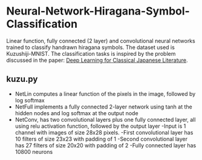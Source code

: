 # Neural-Network-Hiragana-Symbol-Classification
Linear function, fully connected (2 layer) and convolutional neural networks trained to classify handrawn hiragana symbols.
The dataset used is Kuzushiji-MNIST. The classification tasks is inspired by the problem discussed in the paper: [Deep Learning for Classical Japanese Literature](https://arxiv.org/pdf/1812.01718.pdf).
## kuzu.py
- NetLin computes a linear function of the pixels in the image, followed by log softmax
- NetFull implements a fully connected 2-layer network using tanh at the hidden nodes and log softmax at the output node
- NetConv, has two convolutional layers plus one fully connected layer, all using relu activation function, followed by the output layer
  -Input is 1 channel with images of size 28x28 pixels. 
  -First convolutional layer has 10 filters of size 23x23 with padding of 1
  -Second convolutional layer has 27 filters of size 20x20 with padding of 2
  -Fully connected layer has 10800 neurons
  
